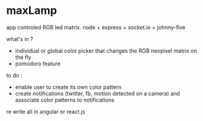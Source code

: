 # maxLamp
app controled RGB led matrix. node + express + socket.io + johnny-five

what's in ?
- individual or global color picker that changes the RGB neopixel matrix on the fly
- pomodoro feature

to do :
- enable user to create its own color pattern
- create notifications (twitter, fb, motion detected on a camera) and associate color patterns to notifications

re write all in angular or react.js

